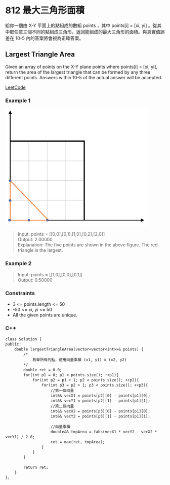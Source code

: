 # 812 最大三角形面積

給你一個由 X-Y 平面上的點組成的數組 points ，其中 points[i] = [xi, yi] 。從其中取任意三個不同的點組成三角形，返回能組成的最大三角形的面積。與真實值誤差在 10-5 內的答案將會視為正確答案。

##  Largest Triangle Area

Given an array of points on the X-Y plane points where points[i] = [xi, yi], return the area of the largest triangle that can be formed by any three different points. Answers within 10-5 of the actual answer will be accepted.

[LeetCode](https://leetcode.cn/problems/implement-rand10-using-rand7/)

### Example 1

<img src="img/812.png" width = "450"/>

> Input: points = [[0,0],[0,1],[1,0],[0,2],[2,0]]  
Output: 2.00000  
Explanation: The five points are shown in the above figure. The red triangle is the largest.  

### Example 2

> Input: points = [[1,0],[0,0],[0,1]]  
Output: 0.50000  


### Constraints

* 3 <= points.length <= 50
* -50 <= xi, yi <= 50
* All the given points are unique.


### C++ 

```
class Solution {
public:
    double largestTriangleArea(vector<vector<int>>& points) {
        /*
            枚舉所有的點，使用向量乘積 (x1, y1) x (x2, y2)
        */
        double ret = 0.0;
        for(int p1 = 0; p1 < points.size(); ++p1){
            for(int p2 = p1 + 1; p2 < points.size(); ++p2){
                for(int p3 = p2 + 1; p3 < points.size(); ++p3){
                    //第一個向量
                    int&& vecX1 = points[p2][0] - points[p1][0];
                    int&& vecY1 = points[p2][1] - points[p1][1];
                    //第二個向量
                    int&& vecX2 = points[p3][0] - points[p1][0];
                    int&& vecY2 = points[p3][1] - points[p1][1];

                    //向量乘積
                    double&& tmpArea = fabs(vecX1 * vecY2 - vecX2 * vecY1) / 2.0;
                    ret = max(ret, tmpArea);
                }
            }
        }
        
        return ret;
    }
};
```